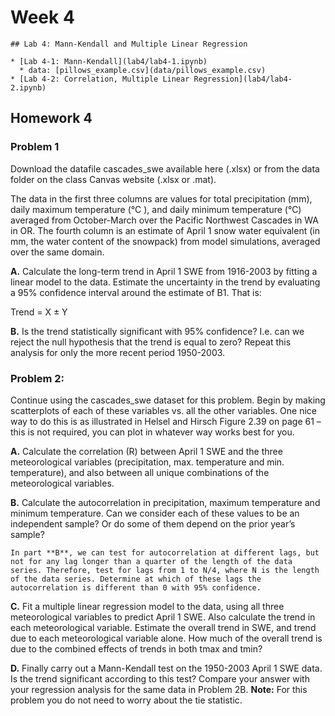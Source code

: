 # Week 4


```note
## Lab 4: Mann-Kendall and Multiple Linear Regression

* [Lab 4-1: Mann-Kendall](lab4/lab4-1.ipynb)
  * data: [pillows_example.csv](data/pillows_example.csv)
* [Lab 4-2: Correlation, Multiple Linear Regression](lab4/lab4-2.ipynb)

```


## Homework 4

### Problem 1

Download the datafile cascades_swe available here (.xlsx) or from the data folder on the class Canvas website (.xlsx or .mat). 

The data in the first three columns are values for total precipitation (mm), daily maximum temperature (°C ), and daily minimum temperature (°C) averaged from October-March over the Pacific Northwest Cascades in WA in OR. The fourth column is an estimate of April 1 snow water equivalent (in mm, the water content of the snowpack) from model simulations, averaged over the same domain.

 **A.** Calculate the long-term trend in April 1 SWE from 1916-2003 by fitting a linear model to the data. Estimate the uncertainty in the trend by evaluating a 95% confidence interval around the estimate of B1. That is:

Trend = X ± Y

 **B.** Is the trend statistically significant with 95% confidence? I.e. can we reject the null hypothesis that the trend is equal to zero?
    Repeat this analysis for only the more recent period 1950-2003.



### Problem 2:

Continue using the cascades_swe dataset for this problem. Begin by making scatterplots of each of these variables vs. all the other variables. One nice way to do this is as illustrated in Helsel and Hirsch Figure 2.39 on page 61 – this is not required, you can plot in whatever way works best for you.

 **A.** Calculate the correlation (R) between April 1 SWE and the three meteorological variables (precipitation, max. temperature and min. temperature), and also between all unique combinations of the meteorological variables.
 
 **B.** Calculate the autocorrelation in precipitation, maximum temperature and minimum temperature. Can we consider each of these values to be an independent sample? Or do some of them depend on the prior year’s sample?

```tip
In part **B**, we can test for autocorrelation at different lags, but not for any lag longer than a quarter of the length of the data series. Therefore, test for lags from 1 to N/4, where N is the length of the data series. Determine at which of these lags the autocorrelation is different than 0 with 95% confidence.
```

 **C.** Fit a multiple linear regression model to the data, using all three meteorological variables to predict April 1 SWE. Also calculate the trend in each meteorological variable. Estimate the overall trend in SWE, and trend due to each meteorological variable alone. How much of the overall trend is due to the combined effects of trends in both tmax and tmin?

 **D.** Finally carry out a Mann-Kendall test on the 1950-2003 April 1 SWE data. Is the trend significant according to this test? Compare your answer with your regression analysis for the same data in Problem 2B. **Note:** For this problem you do not need to worry about the tie statistic.






